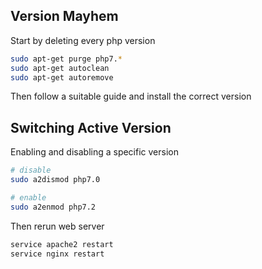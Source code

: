 ## Version Mayhem

Start by deleting every php version

``` bash
sudo apt-get purge php7.*
sudo apt-get autoclean
sudo apt-get autoremove
```

Then follow a suitable guide and install the correct version

## Switching Active Version

Enabling and disabling a specific version

``` bash
# disable
sudo a2dismod php7.0

# enable
sudo a2enmod php7.2
```

Then rerun web server

``` bash
service apache2 restart
service nginx restart
```